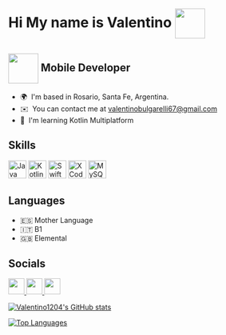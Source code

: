 # Hi My name is Valentino <img src="https://media.giphy.com/media/5eLDrEaRGHegx2FeF2/giphy.gif?cid=790b76119p163q2dzqb6v86zndtwgg160l18pt61wqp2l03j&ep=v1_stickers_search&rid=giphy.gif&ct=s" width="60" align="center">


## <img src="https://media.giphy.com/media/v1.Y2lkPTc5MGI3NjExcTFqNXlnZ3JmMDg5ZWVuZnVrN2U1d2ppYXR6cWdxaDBkZHgzbTR4MiZlcD12MV9zdGlja2Vyc19zZWFyY2gmY3Q9cw/8f3nS1Gajtv70qNicE/giphy.gif" width="60" align="center"> Mobile Developer 
* 🌍  I'm based in Rosario, Santa Fe, Argentina. 
* ✉️  You can contact me at [valentinobulgarelli67@gmail.com](mailto:valentinobulgarelli67@gmail.com) 
* 🧠  I'm learning Kotlin Multiplatform

## Skills  

<p align="left"> 
<img src="https://raw.githubusercontent.com/danielcranney/readme-generator/main/public/icons/skills/java-colored.svg" width="36" height="36" alt="Java" />
<img src="https://raw.githubusercontent.com/danielcranney/readme-generator/main/public/icons/skills/kotlin-colored.svg" width="36" height="36" alt="Kotlin" />
<img src="https://raw.githubusercontent.com/danielcranney/readme-generator/main/public/icons/skills/swift-colored.svg" width="36" height="36" alt="Swift" /></a>
<img src="https://raw.githubusercontent.com/danielcranney/readme-generator/main/public/icons/skills/xcode.svg" width="36" height="36" alt="XCode" />
<img src="https://raw.githubusercontent.com/danielcranney/readme-generator/main/public/icons/skills/mysql-colored.svg" width="36" height="36" alt="MySQL" />
</p> 

## Languages
* 🇪🇸 Mother Language
* 🇮🇹 B1
* 🇬🇧 Elemental

## Socials  
<p align="left"> 
<a href="https://www.github.com/Valentino1204" target="_blank" rel="noreferrer"> <picture> <source media="(prefers-color-scheme: dark)" srcset="https://raw.githubusercontent.com/danielcranney/readme-generator/main/public/icons/socials/github-dark.svg" /> <source media="(prefers-color-scheme: light)" srcset="https://raw.githubusercontent.com/danielcranney/readme-generator/main/public/icons/socials/github.svg" /> <img src="https://raw.githubusercontent.com/danielcranney/readme-generator/main/public/icons/socials/github.svg" width="32" height="32" /> </picture> </a> 
<a href="http://www.instagram.com/valenbulgarelli_" target="_blank" rel="noreferrer"> <picture> <source media="(prefers-color-scheme: dark)" srcset="https://raw.githubusercontent.com/danielcranney/readme-generator/main/public/icons/socials/instagram-dark.svg" /> <source media="(prefers-color-scheme: light)" srcset="https://raw.githubusercontent.com/danielcranney/readme-generator/main/public/icons/socials/instagram.svg" /> <img src="https://raw.githubusercontent.com/danielcranney/readme-generator/main/public/icons/socials/instagram.svg" width="32" height="32" /> </picture> </a>
<a href="https://www.linkedin.com/in/valentino-bulgarelli-480364228/" target="_blank" rel="noreferrer"> <picture> <source media="(prefers-color-scheme: dark)" srcset="https://raw.githubusercontent.com/danielcranney/readme-generator/main/public/icons/socials/linkedin-dark.svg" /> <source media="(prefers-color-scheme: light)" srcset="https://raw.githubusercontent.com/danielcranney/readme-generator/main/public/icons/socials/linkedin.svg" /> <img src="https://raw.githubusercontent.com/danielcranney/readme-generator/main/public/icons/socials/linkedin.svg" width="32" height="32" /> </picture> </a></p>

<a href="http://www.github.com/Valentino1204"><img src="https://github-readme-stats.vercel.app/api?username=Valentino1204&show_icons=true&hide=&count_private=true&title_color=0891b2&text_color=ffffff&icon_color=0891b2&bg_color=1c1917&hide_border=true&show_icons=true" alt="Valentino1204's GitHub stats" /></a>

<a href="https://github.com/Valentino1204" align="left"><img src="https://github-readme-stats.vercel.app/api/top-langs/?username=Valentino1204&langs_count=10&title_color=0891b2&text_color=ffffff&icon_color=0891b2&bg_color=1c1917&hide_border=true&locale=en&custom_title=Top%20%Languages" alt="Top Languages" /></a>
